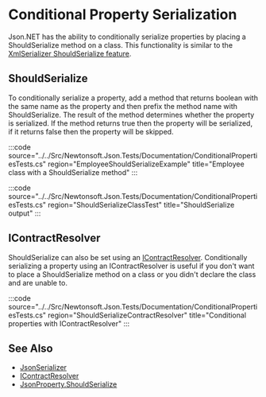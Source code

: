 ﻿# Conditional Property Serialization

Json.NET has the ability to conditionally serialize properties by placing a ShouldSerialize method on a class. This functionality is similar to the [XmlSerializer ShouldSerialize feature](http://msdn.microsoft.com/en-us/library/53b8022e.aspx).

## ShouldSerialize

To conditionally serialize a property, add a method that returns boolean with the same name as the property and then prefix the method name with ShouldSerialize. The result of the method determines whether the property is serialized. If the method returns true then the property will be serialized, if it returns false then the property will be skipped.

:::code source="../../Src/Newtonsoft.Json.Tests/Documentation/ConditionalPropertiesTests.cs" region="EmployeeShouldSerializeExample" title="Employee class with a ShouldSerialize method" :::

:::code source="../../Src/Newtonsoft.Json.Tests/Documentation/ConditionalPropertiesTests.cs" region="ShouldSerializeClassTest" title="ShouldSerialize output" :::

## IContractResolver

ShouldSerialize can also be set using an [IContractResolver](/api/newtonsoft/json/serialization/icontractresolver/). Conditionally serializing a property using an IContractResolver is useful if you don't want to place a ShouldSerialize method on a class or you didn't declare the class and are unable to.

:::code source="../../Src/Newtonsoft.Json.Tests/Documentation/ConditionalPropertiesTests.cs" region="ShouldSerializeContractResolver" title="Conditional properties with IContractResolver" :::

## See Also

- [JsonSerializer](/api/newtonsoft/json/jsonserializer/)
- [IContractResolver](/api/newtonsoft/json/serialization/icontractresolver/)
- [JsonProperty.ShouldSerialize](/api/newtonsoft/json/serialization/jsonproperty/#property-shouldserialize)